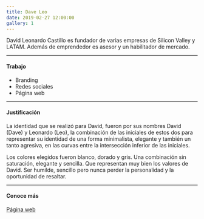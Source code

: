 ```yaml
---
title: Dave Leo
date: 2019-02-27 12:00:00
gallery: 1
---
```

<p class="lead">
	David Leonardo Castillo es fundador de varias empresas de Silicon Valley y LATAM. Además de emprendedor es asesor y un habilitador de mercado.
</p>

---

#### Trabajo
- Branding
- Redes sociales
- Página web

---

#### Justificación
La identidad que se realizó para David, fueron por sus nombres David (Dave) y Leonardo (Leo), la combinación de las iniciales de estos dos para representar su identidad de una forma minimalista, elegante y también un tanto agresiva, en las curvas entre la intersección inferior de las iniciales.

Los colores elegidos fueron blanco, dorado y gris. Una combinación sin saturación, elegante y sencilla. Que representan muy bien los valores de David. Ser humilde, sencillo pero nunca perder la personalidad y la oportunidad de resaltar.

---

#### Conoce más
[Página web](https://daveleo.com)
